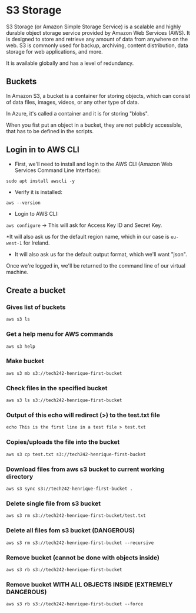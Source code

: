 # S3 Storage 

S3 Storage (or Amazon Simple Storage Service) is a scalable and highly durable object storage service provided by Amazon Web Services (AWS).  It is designed to store and retrieve any amount of data from anywhere on the web. S3 is commonly used for backup, archiving, content distribution, data storage for web applications, and more.

It is available globally and has a level of redundancy.

## Buckets

In Amazon S3, a bucket is a container for storing objects, which can consist of data files, images, videos, or any other type of data.

In Azure, it's called a container and it is for storing "blobs".

When you fist put an object in a bucket, they are not publicly accessible, that has to be defined in the scripts.

## Login in to AWS CLI

* First, we'll need to install and login to the AWS CLI (Amazon Web Services Command Line Interface):

`sudo apt install awscli -y`

* Verify it is installed:

`aws --version`

* Login to AWS CLI:

`aws configure` -> This will ask for Access Key ID and Secret Key.

 *It will also ask us for the default region name, which in our case is `eu-west-1` for Ireland.
 * It will also ask us for the default output format, which we'll want "json".

Once we're logged in, we'll be returned to the command line of our virtual machine.

## Create a bucket

### Gives list of buckets

`aws s3 ls`

### Get a help menu for AWS commands

`aws s3 help`

### Make bucket

`aws s3 mb s3://tech242-henrique-first-bucket `

### Check files in the specified bucket

`aws s3 ls s3://tech242-henrique-first-bucket `

### Output of this echo will redirect (>) to the test.txt file

`echo This is the first line in a test file > test.txt` 


### Copies/uploads the file into the bucket

`aws s3 cp test.txt s3://tech242-henrique-first-bucket`


### Download files from aws s3 bucket to current working directory 

`aws s3 sync s3://tech242-henrique-first-bucket .`


### Delete single file from s3 bucket

`aws s3 rm s3://tech242-henrique-first-bucket/test.txt`


### Delete all files fom s3 bucket (DANGEROUS)


`aws s3 rm s3://tech242-henrique-first-bucket --recursive`

### Remove bucket (cannot be done with objects inside)

`aws s3 rb s3://tech242-henrique-first-bucket`


### Remove bucket WITH ALL OBJECTS INSIDE (EXTREMELY DANGEROUS)

`aws s3 rb s3://tech242-henrique-first-bucket --force`






